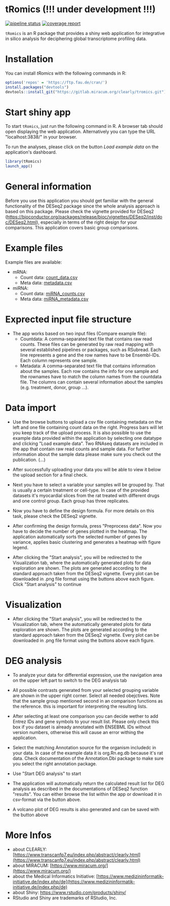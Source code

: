 # tRomics (!!! under development !!!)

<!-- badges: start -->
[![pipeline status](https://gitlab.miracum.org/clearly/tromics/badges/master/pipeline.svg)](https://gitlab.miracum.org/clearly/tromics/commits/master)
[![coverage report](https://gitlab.miracum.org/clearly/tromics/badges/master/coverage.svg)](https://gitlab.miracum.org/clearly/tromics/commits/master)
<!-- badges: end -->

`tRomics` is an R package that provides a shiny web application for integrative in silico analysis for deciphering global transcriptome profiling data.

# Installation

You can install *tRomics* with the following commands in R:

``` r
options('repos' = 'https://ftp.fau.de/cran/')
install.packages("devtools")
devtools::install_git("https://gitlab.miracum.org/clearly/tromics.git")
```
# Start shiny app

To start `tRomics`, just run the following command in R. A browser tab should open displaying the web application. Alternatively you can type the URL "localhost:3838/" in your browser.

To run the analyses, please click on the button *Load example data* on the application's dashboard.

```r
library(tRomics)
launch_app()
```
# General information
Before you use this application you should get familiar with the general functionality of the DESeq2 package since the whole analysis approach is based on this package. Please check the vignette provided for DESeq2 (https://bioconductor.org/packages/release/bioc/vignettes/DESeq2/inst/doc/DESeq2.html), especially in terms of the right design for your comparisons. This application covers basic group comparisons. 

# Example files

Example files are available: 
* mRNA:
  - Count data: [count_data.csv](inst/example_data/count_data.csv)
  - Meta data: [metadata.csv](inst/example_data/metadata.csv)
* miRNA:
  - Count data: [miRNA_counts.csv](inst/example_data/miRNA_counts.csv)
  - Meta data: [miRNA_metadata.csv](inst/example_data/miRNA_metadata.csv)

# Exprected input file structure
* The app works based on two input files (Compare example file):
  - Countdata: A comma-separated text file that contains raw read counts. These files can be generated by raw read mapping with several established pipelines or packages, such as RSubread. Each 
  line represents a gene   and the row names have to be Ensembl-IDs. Each column represents one         sample. 
  - Metadata: A comma-separated text file that contains information about the samples. Each row         contains the info for one sample and the rownames have to match the column names from the countdata   file. The columns can contain several information about the samples (e.g. treatment, donor, group     ...).

# Data import
 
- Use the browse buttons to upload a csv file containing metadata on the left and one file containing count data on the right. Progress bars will let you keep track of the upload process. It is also possible to use the example data provided within the application by selecting one datatype and clicking "Load example data". Two RNAseq datasets are included in the app that contain raw read counts and sample data. For further information about the sample data please make sure you check out the publication. (...)

- After successfully uploading your data you will be able to view it below the upload section for a final check.

- Next you have to select a variable your samples will be grouped by. That is usually a certain treatment or cell-type. In case of the provided datasets it's myocardial slices from the rat treated with different drugs and one control group. Each group has three replicates.
  
- Now you have to define the design formula. For more details on this task, please check the DESeq2 vignette.

- After confirming the design formula, press "Preprocess data". Now you have to decide the number of genes plotted in the heatmap. The application automatically sorts the selected number of genes by variance, applies basic clustering and generates a heatmap with figure legend.
  
- After clicking the "Start analysis", you will be redirected to the Visualization tab, where the automatically generated plots for data exploration are shown. The plots are generated according to the standard approach taken from the DESeq2 vignette. Every plot can be downloaded in .png file format using the buttons above each figure. Click "Start analysis" to continue

# Visualization

- After clicking the "Start analysis", you will be redirected to the Visualization tab, where the automatically generated plots for data exploration are shown. The plots are generated according to the standard approach taken from the DESeq2 vignette. Every plot can be downloaded in .png file format using the buttons above each figure. 

# DEG analysis
  
- To analyze your data for differential expression, use the navigation area on the upper left part to switch to the DEG analysis tab

- All possible contrasts generated from your selected grouping variable are shown in the upper right corner. Select all needed obejctives. Note that the sample group mentioned second in an comparison functions as the reference. this is important for interpreting the resulting lists.
  
- After selecting at least one comparison you can decide wether to add Entrez IDs and gene symbols to your result list. Please only check this box if you dataset is already annotated with ENSEBML IDs without version numbers, otherwise this will cause an error withing the application.

- Select the matching Annotation source for the organism includedc in your data. In case of the example data it is org.Rn.eg.db because it's rat data. Check documentation of the Annotation.Dbi package to make sure you select the right annotation package.
  
- Use "Start DEG analysis" to start

- The application will automatically return the calculated result list for DEG analysis as described in the documentations of DESeq2 function "results". You can either browse the list within the app or download it in csv-format via the button above.
    
- A volcano plot of DEG results is also generated and can be saved with the button above
# More Infos

- about CLEARLY: [https://www.transcanfp7.eu/index.php/abstract/clearly.html](https://www.transcanfp7.eu/index.php/abstract/clearly.html)
- about MIRACUM: [https://www.miracum.org/](https://www.miracum.org/)
- about the Medical Informatics Initiative: [https://www.medizininformatik-initiative.de/index.php/de](https://www.medizininformatik-initiative.de/index.php/de)
- about Shiny: https://www.rstudio.com/products/shiny/
- RStudio and Shiny are trademarks of RStudio, Inc.
